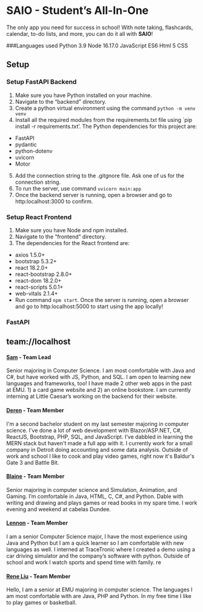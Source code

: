 # SAIO - Student’s All-In-One

The only app you need for success in school! With note taking, flashcards, calendar, to-do lists, and more, you can do it all with **SAIO**!

###Languages used
Python 3.9
Node 16.17.0
JavaScript ES6
Html 5
CSS

## Setup

### Setup FastAPI Backend

1. Make sure you have Python installed on your machine.
2. Navigate to the “backend” directory.
3. Create a python virtual environment using the command `python -m venv venv`
4. Install all the required modules from the requirements.txt file using `pip install -r requirements.txt’. The Python dependencies for this project are:
  - FastAPI
  - pydantic
  - python-dotenv
  - uvicorn
  - Motor
5. Add the connection string to the .gitgnore file. Ask one of us for the connection string.
6. To run the server, use command `uvicorn main:app`
7. Once the backend server is running, open a browser and go to http:localhost:3000 to confirm.

### Setup React Frontend

1. Make sure you have Node and npm installed.
2. Navigate to the “frontend” directory.
3. The dependencies for the React frontend are:
  - axios 1.5.0+
  - bootstrap 5.3.2+
  - react 18.2.0+
  - react-bootstrap 2.8.0+
  - react-dom 18.2.0+
  - react-scripts 5.0.1+
  - web-vitals 2.1.4+
  - Run command `npm start`.
Once the server is running, open a browser and go to http:localhost:5000 to start using the app locally!

### FastAPI

## team://localhost

#### [Sam](https://github.com/srstone20) - Team Lead

Senior majoring in Computer Science. I am most comfortable with Java and C#, but have worked with JS, Python, and SQL. I am open to learning new languages and frameworks, too! I have made 2 other web apps in the past at EMU. 1) a card game website and 2) an online bookstore. I am currently interning at Little Caesar’s working on the backend for their website.

#### [Deren](https://github.com/DerenB) - Team Member

I'm a second bachelor student on my last semester majoring in computer science. I've done a lot of web development with Blazor/ASP.NET, C#, ReactJS, Bootstrap, PHP, SQL, and JavaScript. I've dabbled in learning the MERN stack but haven't made a full app with it. I currently work for a small company in Detroit doing accounting and some data analysis. Outside of work and school I like to cook and play video games, right now it's Baldur's Gate 3 and Battle Bit.

#### [Blaine](https://github.com/bpain96) - Team Member

Senior majoring in computer science and Simulation, Animation, and Gaming. I’m comfortable in Java, HTML, C, C#, and Python. Dable with writing and drawing and plays games or read books in my spare time. I work evening and weekend at cabelas Dundee.

#### [Lennon](https://pages.github.com/) - Team Member

I am a senior Computer Science major, I have the most experience using Java and Python but I am a quick learner so I am comfortable with new languages as well. I interned at TraceTronic where I created a demo using a car driving simulator and the company’s software with python. Outside of school and work I watch sports and spend time with family.
re
#### [Rene Liu](https://github.com/rliu13) - Team Member

Hello, I am a senior at EMU majoring in computer science. The languages I am most comfortable with are Java, PHP and Python. In my free time I like to play games or basketball.
